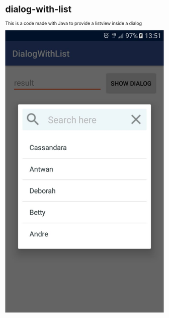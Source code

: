 # dialog-with-list
This is a code made with Java to provide a listview inside a dialog



![alt text](https://github.com/nooballday/dialog-with-list/blob/master/app/src/main/res/drawable/image_example.jpeg)
